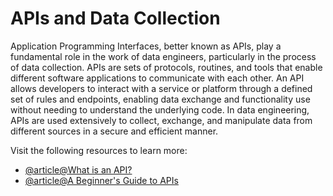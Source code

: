  # APIs and Data Collection

Application Programming Interfaces, better known as APIs, play a fundamental role in the work of data engineers, particularly in the process of data collection. APIs are sets of protocols, routines, and tools that enable different software applications to communicate with each other. An API allows developers to interact with a service or platform through a defined set of rules and endpoints, enabling data exchange and functionality use without needing to understand the underlying code. In data engineering, APIs are used extensively to collect, exchange, and manipulate data from different sources in a secure and efficient manner.

Visit the following resources to learn more:

- [@article@What is an API?](https://aws.amazon.com/what-is/api/)
- [@article@A Beginner's Guide to APIs](https://www.postman.com/what-is-an-api/)